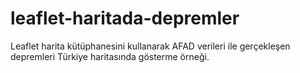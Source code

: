 # leaflet-haritada-depremler
Leaflet harita kütüphanesini kullanarak AFAD verileri ile gerçekleşen depremleri Türkiye haritasında gösterme örneği.
